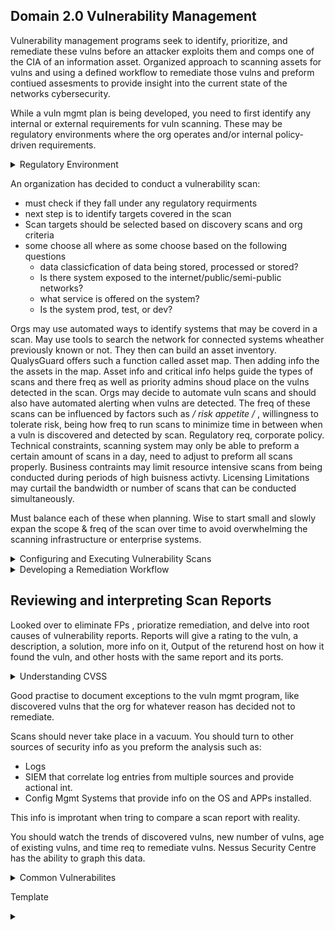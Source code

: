 ## Domain 2.0 Vulnerability Management

Vulnerability management programs seek to identify, prioritize, and remediate these vulns before an attacker exploits them and comps one of the CIA of an information asset. Organized approach to scanning assets for vulns and using a defined workflow to remediate those vulns and preform contiued assesments to provide insight into the current state of the networks cybersecurity.

While a vuln mgmt plan is being developed, you need to first identify any internal or external requirements for vuln scanning. These may be regulatory environments where the org operates and/or internal policy-driven requirements.

 <details>
 <summary>Regulatory Environment</summary>
 <br>
 
 Laws and regulations that govern how to store, process, and transmit info. Like handeling sensitive personal info or info belonging to gov agencies. 
HIPPA(Health Insurance Portability and Accountability Act, how to handle health info)  and the GLBA(Gramm-Leach-Bliley Act, how financial inst. may handle cust financial records) do not specifically address the implementation of a vuln mgmt program, they dont state that vuln scanning is required.

The PCI(Payment Card Industry Data Security Standard) and FISMA(Federal Info Security Mgmt Act) do mandate the implementation of a vuln mgmt program.

These two cover org involved in processing retail tansactions and operating gov systems, this only covers a fraction of the enterprise. It is widely agreed that vuln mgmt is a critical component of any info security program, for this many org mandate vuln scanning in corporate policy , even if not imposed by regulatory requirements.

<details>
  <summary>PCI DSS(Payment Card Industry Data Security Standard)</summary>
  <br>
  - This is NOT a LAW, is maintained by the PCI SSC(Payment Card Industry Sec Standards Council) funded by industry to maintain req
  - Those subject to PCI DSS are by contract not law
  Specific security controls for merchs who that handle CC transactions and providers that assists with them. Includes arguably the most specific req for vuln scanning. 
  
  ## Included details for vuln scans
    - ORG must run internal and external scan (req 11.2)
    - run scans at least quarterly and after significant changes to network (new FW rule, system upgrade, new component (req 11.2)
    - Internal scans ran by qualified personal (req 11.2.1)
    - Org must remediate and high risk vuln and repeat scan to confirm they are resolved until a clean scan report (req 11.2.1)
    - External scan done by Approved Scanning Vendor (ASV) auth by PCI SSC (req 11.2.2) (many org may conduct their own scans first to assure of a passing grade)
  </details>

<details>
  <summary>FISMA(Federal Information Security Management)</summary>
  <br>
  Security standards for gov agencies & Org on behalf of gov. The specific standards depend on if the gov designates the system as low, moderate, or high impact according to chart below. Furhter guidance in Federal Info Process Standards (FIPS) 199.
    
   [![Capture.png](https://i.postimg.cc/DfsWPfr9/Capture.png)](https://postimg.cc/WtNb2vf8)
  
 
  All federal info systems regardless of impact must meet the basic req for vuln scanning found in NIST Special Publication 800-53: Security and Privacy Controls for Federal Info Systems and Orgs. These req that each org subject to FISMA:
  
  a. Scans for vulns in the info system and hosted apps when new vulns potentually affecting the system/app are reported
  
  b. Employ vuln scan tool and techniques that make it easier to have the systems tools work together and automate vuln mgmt process by using standards for:
    1. Enumerating paltforms, software flaws, & improper configs
    2. formatting checklist & test proc
    3. Measuring vuln impact
    
  c. Analyze vuln scan reportand results from sec control assessments.
 
  d. Remediate legit vuln in accordance wih an org assessment of risk
  
  e. Shares info obtained from the vuln scan process and sec control assessment to help eliminate similar vulns in other info systems (i.e systemic weakness or deficiencies)
  
  */ These req est a baseline for all federal info sys. /* 
  
  NIST 800-53 then desc 8 control enhancements that may be req depending on the situation.
  
   1. Org uses vuln scan tools that include the ability to readily update the info systems vulns to be scanned
   2. Org updates vulns scanned prior to a new scan and/or when new vulns are identified and reported.
   3. Org employs vuln scanning procs that can identify the breadth and depth of coverage(i.e info system components scanned and vulns checked)
   4. Org determines what info about info systems is discoverable b adversaries and then takes org defined corrective actions.
   5. Info system implements priv access auth to info system components for selected vuln scanning activities.
   6. Org employs automated mechanisms to compare the results of vuln scans over time to determine trends in info system vulns.
   8. Org reviews historic audit logs to determine if an identified vuln has been previously exploited.
   10. Org correlates the output from vuln scanning tools to determine the resence of multi-vuln/ multi-hop attack vectors.
   
   */ req 7 & 9 were control enhancements that were once included but since have been with drawn. /*
   
   If federal agency determines an info system falls under the moderate impact, it must implement 1,2, and 5 at a minimum
   If it falls under high impact then 1,2,4, and 5.
  </details>
</details>


An organization has decided to conduct a vulnerability scan:
 - must check if they fall under any regulatory requirments
 - next step is to identify targets covered in the scan
 - Scan targets should be selected based on discovery scans and org criteria 
 - some choose all where as some choose based on the following questions
   - data classicfication of data being stored, processed or stored?
   - Is there system exposed to the internet/public/semi-public networks?
   - what service is offered on the system?
   - Is the system prod, test, or dev?

Orgs may use automated ways to identify systems that may be coverd in a scan. May use tools to search the network for connected systems wheather previously known or not. They then can build an asset inventory. QualysGuard offers such a function called asset map. Then adding info the the assets in the map. Asset info and critical info helps guide the types of scans and there freq as well as priority admins shoud place on the vulns detected in the scan. Orgs may decide to automate vuln scans and should also have automated alerting when vulns are detected. The freq of these scans can be influenced by factors such as */ risk appetite /* , willingness to tolerate risk, being how freq to run scans to minimize time in between when a vuln is discovered and detected by scan. Regulatory req, corporate policy. Technical constraints, scanning system may only be able to preform a certain amount of scans in a day, need to adjust to preform all scans properly. Business contraints may limit resource intensive scans from being conducted during periods of high buisness activty. Licensing Limitations may curtail the bandwidth or number of scans that can be conducted simultaneously.

Must balance each of these when planning. Wise to start small and slowly expan the scope & freq of the scan over time to avoid overwhelming the scanning infrastructure or enterprise systems.

<details>
 <summary>Configuring and Executing Vulnerability Scans</summary>
 <br>
 After determining the basic req for their vuln scan mgmt program, then you must config the vuln mgmt tools to preform the scans according to the req-based scan specs. This includes scopes for the scans, configs to meet the orgs reqs, and maintain the currency of the vuln scan tool. 
 
 ### Scope
 
   Scope describes the extent of the scan like what systems and networks will be included, what technical measures will be used to test whether the systems are present on the network, and what tests will be preformed against systems discovered by a vuln scan. Admins should answer these along with technical staff to insure this is appropriate and unlikely to cause disruption to business, then move onto configuring the vuln mgmt tool. Scoping for regulations can be reduced to a manageable size by scanning for say PCI DSS for the whole enterprise can be tough, so properly segmenting the network and only scanning devices that handle that data can make it more manageable and ensure it has been done properly, reducing the controls in place and scope to focus on systems that actually engage in card processing. This will reduce cost of scanning and remediation workload. 
   
  ### Configuring scans
  
   Vuln mgmt solutions have plently of parameters: scheduling scans & reports, types of checks, credential scans, install scannign agents on servers, and have network presepectve scans. Pay careful attention to settings related to scan sev lvls, these will determine the types of checks the scanner will preform and should be customized to keep inline with objectives and not disrupt target env. Templates help efficiancy. Each plug-in preforms a check for a specific vuln, these often are grouped into a family based on the OS, app, or involved device. You can dissable unnecessary plug-ins to improve speed of the scan, this may also reduce FPs. Example, Org may not use Amazon Linux OS, so you disable all plug-ins related to checking that OS. Some plug-ins may cause damage or disrupt content on a system, this can be bad on a prod device, so having a test env is where these plug-ins are preformed. If something using these plug-ins is detected in the test, then can be corrected in prod. 
   
   Remote vuln scans may report false or skewed info due to firewalls, IDS/IPS, or other devices in between. To help with this you can supplement these remote scanners with info on the target. One way is providing the scanner with creds to the target to grab config info and detecting vulns that way improving over a noncred scan (Scanner will only retreive info and does not make any changes, but enforce principle of least priv by providing the scanner with read only to reduce the likleyhood of incident related to the scanners access). Or Installing agents on the target or an "inside out" vuln scan and report back to the management platform for analysis. Test agent based carefully as it may hinder preformance depending on what the system does. 
  
 ### Scan perspective
 
   Vuln mgmt tools provide the ability to conduct scans from a variety of scan perspectives such as External(from internet), Internal (may be ran from Corp network), and Inside the DC itself to show vulns that might have been blocked by security controls on the network. 
   
   Vuln mgmt solutions should have regualr updates and maintinance. This may be new plug-ins(updates can be scheduled) or updates to the vuln software itself, as it can contain vulnerabilites as well. 
   
   
  ### SCAP
  
   Security Content Automation Protocol is an effort by the security community led by NIST to create a standard way communicate security-related info. Important to the automation of interactions between security components. SCAP includes:
   
   - CCE Common Config Enumeration (nomenclature for discussing config issues)
   
   - CPE Common Platform Enumeration (nomenclature for desc product names and versions)
   
   - CVE Common Vuln and Exposures (nonmenclature for desc security related software flaws)
   
   - CVSS Common vuln Scoring System ( for measuring and desc sev of seecurity related software flaws)
   
   - XCCDF Extensible Config Checklist Desc Format (language for specifying checklist and reporting checkist results)
   
   - OVAL Open Vuln and Assessment Language (language for specifying lowlevel testing proc used by checklists)
   
   **For more see NIST SP 800-117: guide ot using SCAP**
 </details>
 
 <details>
  <summary>Developing a Remediation Workflow</summary>
  <br>
   
   Org should come up with a remediation workflow and a way to keep track of it as scans can produce lots of results that may need attention from may different teams. This cycle should look like detection => remediation => testing. Should be as automated as possible. Some vuln tools have build in tracking for remediation, orgs sometimes dont like to use this and instead use ITSM (IT Service Managment) tool that organizes use for other issues. This keeps all issues under one tool. This does require the tool to be able to integrate with the ITSM (or vise versa) or find a way to integrate the info. 
    Trend in vuln mgmt is moving away from scheduled scanning for ongoing scanning. This scans as often as scanning resources allow. Bandwidth and resource intensive, but allows earlier detection of vulns. Cont monitoring incorporates data from agent based approaches to vuln detection and reports security-related config changes to the vuln mgmt platform as soon as they occur, analyzing those for potential vulns. 
   
   ### Reporting and Communication
   
   Reporting the discovered vuln to the correct leaders who handles that tech is important. Vuln mgmt tools can generate reports on demand or can have auto reports set up as well as an alerting system to notify admins when critical vulns are discovered. 
    Vuln mgmt tools can have differnt types of reports that different people may be interested in:
    
   Management level dashboards provide a high level summary of the cybersecurity health of the env. This type of report is often to give leaders a snapshot of the env. 
    An analyst would drill down deeper into the vuln mgmt tool. 
    System engineers usually want to know the info relating to the systems they specifically administer.
    Beyond that each vuln or config issue the tool detects will have its own dedicated page listing its details and suggested fix.
    
   ### Prioritizing Remediation
    
   Analysts must take several important factors into account when choosing where to turn their attention to first. Some of the most important factors include:
   
   - Criticality of the Systems and Info Afftected by the Vuln
     Take into account the CIA req depending on the nature of the vuln. If the vuln poses a DoS , consider the impact to the Org if systems become unusable.
   
   - Diff of Remediating the Vuln
      Factoring in how many people and resources it would take to fix the vuln.
   
   - Sev of Vuln
      May turn to CVSS to determine how sev the vuln is.
   
   - Exposure of Vuln
      i.e if the server has an SQL injection vuln , but is only acessable from an internal network, then its not as big of an issue then if it was internet facing.
     
     
   ### Testing and Implementing Fixes
     
   Before deploying any remediation activity, you must test the planned fix in a sandbox env. This allows to see unforeseen side effects of the fix and reduce probability that the remediation will disrupt business or cause damage to the org's assets.
   
   ## Overcoming Barriers to Vulnerability Scanning
   
   **Service degradation**: Most common barrier to vuln scanning. Scans eat bandwidth and tie up resources. May degrade systems. Can fix this by tuning scans. 
   
   **Customer Commitments**: Memorandums of Understanding (MOUs) and SLAs with customers may create expectations orelated to uptime, performance, and security. If scanning may impact any of these, customers may need to be involved with the decision making process.
   
   **IT Governance and Change Management Process** May need to work within org goverance process to otain support required to runa vuln mgmt program.
</details>

 ## Reviewing and interpreting Scan Reports</summary>
 
   Looked over to eliminate FPs , prioratize remediation, and delve into root causes of vulnerability reports. 
   Reports will give a rating to the vuln, a description, a solution, more info on it, Output of the returend host on how it found the vuln, and other hosts with the same report and its ports.
 

<details>
  <summary>Understanding CVSS</summary>
  <br>
 
 Insdustry standard for assessing the sev of security vulns. Provides a tech for scoring each vuln on a variety of measures.
 Provides good detailed info of the risk posed by a vuln. 
Sample of **CVSS vector**: CVSS2#AV:N/AC:M/Au:N/C:P/I:N/A:N
 
  First 3 evaluate the exploitability of the vuln, last 3 evaluate the impact of the vuln.
  
   ### Access Vector Metric
   Describes how an attacker would exploit the vuln: 
   
   - (L)ocal: Physical or logical access  -- Score: 0.395
   - (A)djacent Network: Access to local network that the affected system is on  -- Score: 0.646
   - (N)etwork: Can exploit over remote network  -- Score: 1
    
   ### Access Complexity Metric
   Describes the difficulty of exploiting the vuln
   
   - (H)igh: Req "Specialized" conditions -- Score: 0.350
   - (M)edium: Req "Somewhat special" conditions -- Score: 0.610
   - (L)ow: Does not req any specal conditions  -- Score: 0.710
   
   ### Authentication Metric
   Desc the auth hurdles that an attacer would need to clear to exploit a vuln
   
   - (M)ultiple: Auth 2 or more times -- Score: 0.450
   - (S)ingle: Auth once -- Score: 0.560
   - (N)one: Do not need to auth -- Score: 0.704
   
   ### Confidentiality Metric
   Desc the type of info disclosure that might occur
   
   - (N)one: No confidentaility impact -- Score: 0.000
   - (P)artial: Access to some info, but attacker does not have control over what info is comp -- Score: 0.275
   - (C)omplete: All info on system is comp -- Score: 0.660
   
   ### Integrity Metric
   Desc the type of info alteration that might occur
   
   - (N)one: No integrity impact -- Score: 0.000
   - (P)artial: Mod of some info, but attacker does not have control over what info is mod -- Score: 0.275
   - (C)omplete: All info on system is comp, attacker can change anything at will -- Score: 0.660
   
   ### Availability Metric
   Desc the type of disruption that can occur 
   
   - (N)one: No availability impact -- Score: 0.000
   - (P)artial: Degraded performance -- Score: 0.275
   - (C)omplete: System is completely shutdown-- Score: 0.660
   
   **Fourm of Incident Response and Security Team (FIRST) realeased CVSS V3 in June 2015 but not widely used, currently Verson 2 is used.**
   
   You can calc the **CVSS BASE SCORE**, a single number to represent the overall risk posed by the vuln. The base score is made up of the exploitability score, impact score and impact function.
   
   ## Calculating the CVSS base score
   
   Throughout this you will be plugging in the numbers gathered from each metric.
   
   ### Calculating the Exploitability Score
    
   Exploitability = 20 X AV X AC X Au
    
   ### Calculating the Impact Score
    
   Impact = 10.41 X (1 - (1 - C ) x (1 - I) X (1 - A)
    
   ### Determine the Impact Score
   
   If Impact Score is 0, the Impact function is 0. Otherwise the Impact Function value is 1.176.
   
   ### Calculate the Base Score
   
   Base Score = ((0.6 X Impact) + (0.4 X Exploitability) - 1.5) x ImpactFunction
   
   **You round up to the nearest point value**
    
   ## Categorizing the CVSS Base Score
   
   Under 4.0 - Low
   
   4.0 to <6.0 - Med
    
   6.0 to <10.0 - High
   
   10.0 - Critical
  </details>

Good practise to document exceptions to the vuln mgmt program, like discovered vulns that the org for whatever reason has decided not to remediate. 

Scans should never take place in a vacuum. You should turn to other sources of security info as you preform the analysis such as: 

- Logs
- SIEM that correlate log entries from multiple sources and provide actional int.
- Config Mgmt Systems that provide info on the OS and APPs installed.

This info is improtant when tring to compare a scan report with reality. 

You should watch the trends of discovered vulns, new number of vulns, age of existing vulns, and time req to remediate vulns. 
Nessus Security Centre has the ability to graph this data.

<details>
  <summary>Common Vulnerabilites</summary>
  <br>
 One of the most common alerts from a vuln scan is missing patches. 
 Mobile device can have a host of their own issues. Using MDM can inforce patches, manage configs, enfore encryptions, provide remote wipe functionality etc.
 DO not run EOL OS or Apps. 
 If you must have a system with an unsupported OS, you must have the appropriate compensating controls in place.
 
 ## Buffer Overflow
 
 When an attacker manipulates a program to place more data into an area of memory than is allocated to that program. The goal is to overwrite other info in mem with instructions that may be executed by a diff running proces. These are very common and tend to persist many years after discovery. 
An integer overflow is a variant of this where the result of an arithmic operation attempts to store an integer that is too large to fit in the specific buffer. Four of the top 10 breaches in 2015 were from 12-16 year old overflow vulns.

## Privilege Escalation 

Attackers seek to increase level of access to a target system. Exploit vuln to turn normal user to priv.
Dirty Cow - Announced OCT 2016, present in linux kernel for 9 years, ez to exploit. dirtycow.ninja was set up to spread word about details and corrective measures. 

## Arbitrary Code Execution

Allows attacker to run software of choice on system. Extra bad if able to with priv. 
Remote code execution is a subset that allow this over a network.

## Insecure Protocol Use

Use of older protocols (FTP, TELNET, etc). Upgrade to newer safer ones to fix (FTPS, SSH, etc).

## Debugging Modes

Debug modes typically give detailed info on the inner workings of an application and server & supported DBs. This info can also assist attackers seeking to gain info about system, auth type, etc. No need to support debug mode on proc systems, only on dev/test. 

## Network Vulnerabilities

Complex infra with network applicances that provide secure communication is also susceptible to security vulns.

### Missing Firmware Updates

Network devices also need to keep up with firmware updates.

### SSL and TLS Issues

Can be used to secure any type of network communications, most commonly used for web, HTTPS. SSL is NO LONGER SECURE, TLS has replaced this. Same function but does not contain the same security flaws. Same goes for early versions of TLS. Vluns scanners will report the use of these. The use of these outdated protocols can make users subject to evesdropping attacks. As of now TLS 1.2 and higher should be used. 

### Insecure Cipher Use

SSL & TLS protocols are typically desc as cryptographic algorithms, but are not. They just desc how crypto ciphers may be used to secure the communication, but are not crypto ciphers themselves. They allow admins to designate the ciphers that can be used with those protocols on a server by server basis. When a client and server wish to communicate using SSL/TLS, they exchange a list of ciphers that each system supports and agree on a mutually acceptable cipher.
Some ciphers contain vuln that render them insecure bc of there susceptibility to evesdropping attacks. Solving this requires altering the set of supported ciphers on the affected server.
More info: https://en.m.wikipedia.org/wiki/Cipher_suite

### Certificate Problems

SSL and TLS rely on the use of digital certs to validate the identiy of the servers and exchange crypto keys.These will display the browser warning: "Your connection is not private" then list the reasons detected. Vuln scans may detect issues with the certs presented by the server support SSL and/or TLS. Common errors include:

- **Mismatch between the Name on the Cert and the Name of the Server:** May indicate the use of a cert taken from another site. Digital equivilant of a fakeID "borrowed" ID. 

- **Expiration of the Digital Cert:** Certs have validity periods and expiration dates. And expired cert can mean the server admin failed to renew the cert in a timely manner. 

- **Unkown Cert Authority (CA):** Anyone can create a digital cert, they are only useful if the recipient of a cert trusts the entity that issued it. OS and browsers contain instructions to trust well-known CAs but will show an error if they encounter a cert issued by an unkown or untrusted CA. 

This can also be common for captive portals i.e you go to site but then are show the cert error page and is states the cert is issued the public wifi provider you are connected to. 

- **DNS:** Common source of vulns on enterprise networks. Such as buffer overflows, missing patches, and code execution. Others are more specific to DNS service. 

  - DNS amplification attack: Attacker sends crafted requests that elicit a much larger response then go to a spoofed address the server thinks the query came from. The spoofed address is actually the target of DoS attack and is bombarded by very large responses from DNS servers all over the world. 
  
- **Internal IP Disclosure:** Server not properly config may leak their private IP addr to remote systems. This can occur when the system includes its own IP addr in the header info returned to an http req. Its not ware that NAT is in use so it uses its own addr so it uses its own addr in th response. Attackers can use this to learn more about the internal config of a firewalled network. 

- **VPN issues:** Orgs use VPN to get into org network. Make sure is fully patched and not using insecure ciphers.

## Virtualization Vulnerabilites

- Hypervisor: Special OS that mediates access to underlying hardware resources. VMs then run on top of this. VMs may not be aware they are virtualized as the HV tricks them into thinking that hey have normal access to they underlying hardware, when its really being shared with other VMs. 

A HV running directly on top of harware is refered to as bare-metal virtualization. Commonly used in DCs. The other type is hosted, which is where there is an OS between the hardware and HV. 

- **VM Escape:** The most serious vulns related to virtualization. Especially when the the host runs systems of differing security levels. Attacker has access to a single vm and manages to leverage that access to intrude on the resources assigned to a differnt vm. HV are suppoest to prevent this by restricting a vms access to only resources assinged to it. Escap attaks all a process running on a vm to "escape" the HV restrictions.

- **Management Interface Access:** Mgmt interface overlooks and configs the virtualization env. Should be tightly controlled. Multi-factor auth. Never seen from public. Vuln scans will detect the presence of an accessible mgmt interface.

- **Virtual Host Patching:** Patch patch patch virtualization platforms.

- **Virtual Guest Issues:** VMs all individually get security attention as any other device. No difference from a security perspective if physical or virtual.

- **Virtual Network Issues:** Network connections between VMs may never touch a physical network and wont hit security controls, so proper virtual security controls must be used , such as virtual firewalls, network segmentation. Same attention as physical network. 

- **IoT:** supervisory control and data acquisition (SCADA) and industrial control systems (ICS) are some IoT systems you may come across. Systems that allow connection of physical devices and processes to networks and provide a lot of sources of data for Org to make their business proceses more efficient and effective. These can also be security concerns that get reported on vuln scans. Vuln to netowrk attacks. These often are more difficult to patch bc it is difficult to obtain patches. IoT manufactures dont have auto updates, you need to subscribe to bulletins to find patches.
 
 Mirai: 2016 - IoT botnet that a bombarded DYN (a global DNS provider) with req that took it down. Resulting is loss of DNS for a large chunk of the internet.
 

## Web Application Vulnerabilities

Vuln scanners typically have a limited ability to scan for web apps vulns. Many Orgs will supplements these with a dedicated web app vuln scanners. 

- **Injection Attacks:** Occur when an attacker is able to bypass normal security controlls and send commands through a web server, fooling the backend system into thinking the request came from the web server. Most common version of this is SQL injection. Two best ways to protect against SQL Inj are input validation and enforcement of least priv restrictions on DB access. Least priv would restrict the accessable tables by a web server. 

- **Cross Site Scripting:** An attacker embeds scripting commands on a website that will later be executed by another vistor acessing the site. Idea is to trick a user visiting the site into executing malicious code placed there by an untrusted third party. If discovered, you should work with dev to asses the validity of the result and implement the appropriate controls to prevent this type of attack, like input validation. 

  </details>





Template

<details>
  <summary></summary>
  <br>
  </details>
